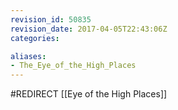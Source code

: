 ```yaml
---
revision_id: 50835
revision_date: 2017-04-05T22:43:06Z
categories:

aliases:
- The_Eye_of_the_High_Places
---
```


#REDIRECT [[Eye of the High Places]]